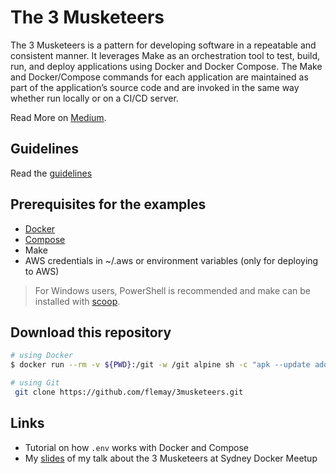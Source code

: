 # The 3 Musketeers

The 3 Musketeers is a pattern for developing software in a repeatable and consistent manner. It leverages Make as an orchestration tool to test, build, run, and deploy applications using Docker and Docker Compose. The Make and Docker/Compose commands for each application are maintained as part of the application’s source code and are invoked in the same way whether run locally or on a CI/CD server.

Read More on [Medium](https://amaysim.engineering/the-3-musketeers-how-make-docker-and-compose-enable-us-to-release-many-times-a-day-e92ca816ef17).

## Guidelines

Read the [guidelines](https://github.com/flemay/3musketeers/blob/master/GUIDELINES.md)

## Prerequisites for the examples

- [Docker](https://docs.docker.com/engine/installation/)
- [Compose](https://docs.docker.com/compose/install/)
- Make
- AWS credentials in ~/.aws or environment variables (only for deploying to AWS)

> For Windows users, PowerShell is recommended and make can be installed with [scoop](https://github.com/lukesampson/scoop).

## Download this repository

```bash
# using Docker
$ docker run --rm -v ${PWD}:/git -w /git alpine sh -c "apk --update add git openssh && git clone https://github.com/flemay/3musketeers.git"

# using Git
 git clone https://github.com/flemay/3musketeers.git
```

## Links

- Tutorial on how `.env` works with Docker and Compose
- My [slides](https://www.slideshare.net/FredericLemay/the-three-musketeers-83691981) of my talk about the 3 Musketeers at Sydney Docker Meetup